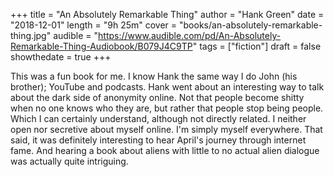 +++
title = "An Absolutely Remarkable Thing"
author = "Hank Green"
date = "2018-12-01"
length = "9h 25m"
cover = "books/an-absolutely-remarkable-thing.jpg"
audible = "https://www.audible.com/pd/An-Absolutely-Remarkable-Thing-Audiobook/B079J4C9TP"
tags = ["fiction"]
draft = false
showthedate = true
+++

This was a fun book for me. I know Hank the same way I do John (his brother); YouTube and podcasts. Hank went about an interesting way to talk about the dark side of anonymity online. Not that people become shitty when no one knows who they are, but rather that people stop being people. Which I can certainly understand, although not directly related. I neither open nor secretive about myself online. I'm simply myself everywhere. That said, it was definitely interesting to hear April's journey through internet fame. And hearing a book about aliens with little to no actual alien dialogue was actually quite intriguing.